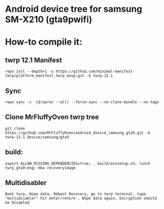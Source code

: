 # Android device tree for samsung SM-X210 (gta9pwifi)

# How-to compile it:

## twrp 12.1 Manifest
    repo init --depth=1 -u https://github.com/minimal-manifest-twrp/platform_manifest_twrp_aosp.git -b twrp-12.1
## Sync
    repo sync -c -j$(nproc --all) --force-sync --no-clone-bundle --no-tags
## Clone MrFluffyOven twrp tree
    git clone https://github.com/MrFluffyOven/android_device_samsung_gta9.git -b twrp-12.1 device/samsung/gta9
## build:
    export ALLOW_MISSING_DEPENDENCIES=true; . build/envsetup.sh; lunch twrp_gta9-eng; mka recoveryimage
## Multidisabler
    Boot twrp, Wipe data, Reboot Recovery, go to twrp terminal, type "multidisabler" hit enter/return , Wipe data again, Encryption should be Disabled

